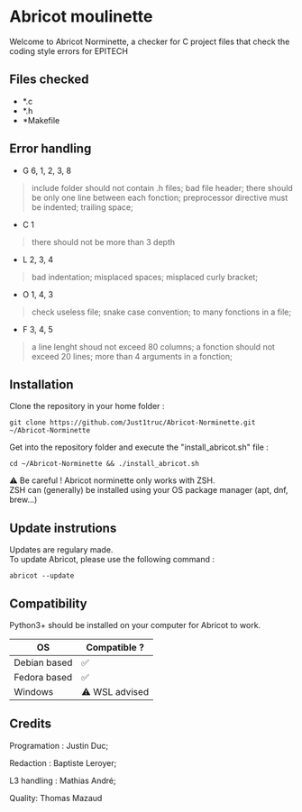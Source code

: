 # Abricot moulinette

Welcome to Abricot Norminette, a checker for C project files that check the coding style errors for EPITECH


## Files checked
- *.c
- *.h
- *Makefile

## Error handling

- G 6, 1, 2, 3, 8
> include folder should not contain .h files; 
> bad file header; 
> there should be only one line between each fonction; 
> preprocessor directive must be indented; 
> trailing space; 
- C 1
> there should not be more than 3 depth
- L 2, 3, 4
> bad indentation; 
> misplaced spaces; 
> misplaced curly bracket; 
- O 1, 4, 3
> check useless file; 
> snake case convention; 
> to many fonctions in a file; 
- F 3, 4, 5
> a line lenght shoud not exceed 80 columns; 
> a fonction should not exceed 20 lines; 
> more than 4 arguments in a fonction; 

## Installation

Clone the repository in your home folder :
```
git clone https://github.com/Just1truc/Abricot-Norminette.git ~/Abricot-Norminette
```
Get into the repository folder and execute the "install_abricot.sh" file :
```
cd ~/Abricot-Norminette && ./install_abricot.sh
```
⚠️ Be careful ! Abricot norminette only works with ZSH.<br />
ZSH can (generally) be installed using your OS package manager (apt, dnf, brew...)

## Update instrutions

Updates are regulary made.<br />
To update Abricot, please use the following command :
```
abricot --update
```

## Compatibility

Python3+ should be installed on your computer for Abricot to work.

| OS           	| Compatible ?  	|
|--------------	|---------------	|
| Debian based 	| ✅             	|
| Fedora based 	| ✅             	|
| Windows      	| ⚠️ WSL advised 	|


## Credits

Programation : Justin Duc;

Redaction : Baptiste Leroyer;

L3 handling : Mathias André;

Quality: Thomas Mazaud
